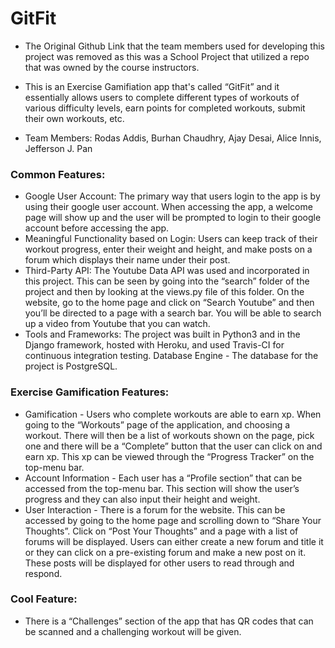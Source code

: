 # GitFit

* The Original Github Link that the team members used for developing this project was removed as this was a School Project that utilized a repo that was owned by the course instructors.

* This is an Exercise Gamifiation app that's called “GitFit” and it essentially allows users to complete different types of workouts of various difficulty levels, earn points for completed workouts, submit their own workouts, etc.
* Team Members: Rodas Addis, Burhan Chaudhry, Ajay Desai, Alice Innis, Jefferson J. Pan

### Common Features:
* Google User Account: The primary way that users login to the app is by using their google user account. When accessing the app, a welcome page will show up and the user will be prompted to login to their google account before accessing the app. 
* Meaningful Functionality based on Login: Users can keep track of their workout progress, enter their weight and height, and make posts on a forum which displays their name under their post.
* Third-Party API: The Youtube Data API was used and incorporated in this project. This can be seen by going into the “search” folder of the project and then by looking at the views.py file of this folder. On the website, go to the home page and click on “Search Youtube” and then you’ll be directed to a page with a search bar. You will be able to search up a video from Youtube that you can watch.
* Tools and Frameworks: The project was built in Python3 and in the Django framework, hosted with Heroku, and used Travis-CI for continuous integration testing. 
Database Engine - The database for the project is PostgreSQL.

### Exercise Gamification Features:
* Gamification - Users who complete workouts are able to earn xp. When going to the “Workouts” page of the application, and choosing a workout. There will then be a list of workouts shown on the page, pick one and there will be a “Complete” button that the user can click on and earn xp. This xp can be viewed through the “Progress Tracker” on the top-menu bar.
* Account Information - Each user has a “Profile section” that can be accessed from the top-menu bar. This section will show the user’s progress and they can also input their height and weight.
* User Interaction - There is a forum for the website. This can be accessed by going to the home page and scrolling down to “Share Your Thoughts”. Click on “Post Your Thoughts” and a page with a list of forums will be displayed. Users can either create a new forum and title it or they can click on a pre-existing forum and make a new post on it. These posts will be displayed for other users to read through and respond.

### Cool Feature: 
* There is a “Challenges” section of the app that has QR codes that can be scanned and a challenging workout will be given.


